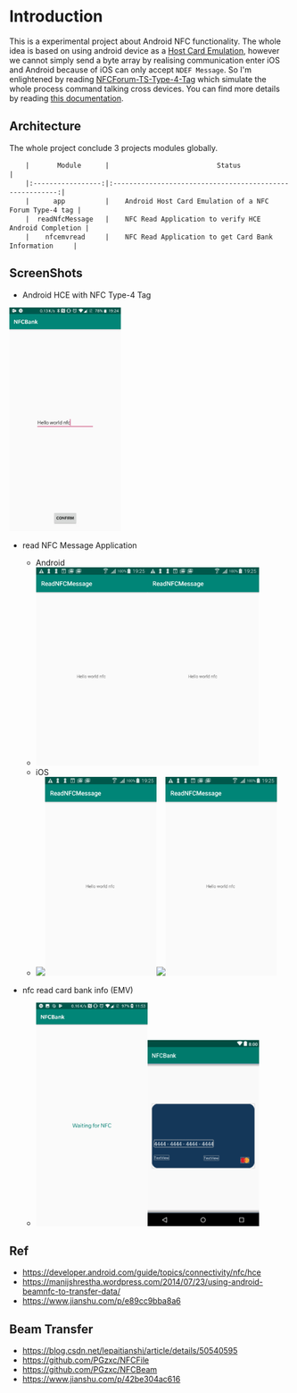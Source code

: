 # Introduction
This is a experimental project about Android NFC functionality. The whole idea is based on using android device as
a [Host Card Emulation](https://developer.android.com/guide/topics/connectivity/nfc/hce), however we cannot simply send
a byte array by realising communication enter iOS and Android because of iOS can only accept `NDEF Message`. So I'm enlightened by reading [NFCForum-TS-Type-4-Tag](http://apps4android.org/nfc-specifications/NFCForum-TS-Type-4-Tag_2.0.pdf)
which simulate the whole process command talking cross devices. You can find more details by reading [this documentation](http://apps4android.org/nfc-specifications/NFCForum-TS-Type-4-Tag_2.0.pdf).

## Architecture
The whole project conclude 3 projects modules globally.

        |       Module      |                           Status                         |
        |:-----------------:|:--------------------------------------------------------:|
        |      app          |    Android Host Card Emulation of a NFC Forum Type-4 tag |
        |  readNfcMessage   |    NFC Read Application to verify HCE Android Completion |
        |    nfcemvread     |    NFC Read Application to get Card Bank Information     |



## ScreenShots

 - Android HCE with NFC Type-4 Tag
 <img src="art/4.jpeg" width="200px" />

- read NFC Message Application
    - Android
    - <img src="art/3.png" width="200px" /><img src="art/3.png" width="200px" />
    - iOS
    - <img src="https://github.com/underwindfall/NFCReaderiOS/blob/master/art/image1.png" width="200px" /><img src="art/3.png" width="200px" /><img src="https://github.com/underwindfall/NFCReaderiOS/blob/master/art/image2.png" width="200px" /><img src="art/3.png" width="200px" />

- nfc read card bank info (EMV)
    -  <img src="art/1.png" width="200px" /><img src="art/2.png" width="200px" />


## Ref
- https://developer.android.com/guide/topics/connectivity/nfc/hce
- https://manijshrestha.wordpress.com/2014/07/23/using-android-beamnfc-to-transfer-data/
- https://www.jianshu.com/p/e89cc9bba8a6

## Beam Transfer
- https://blog.csdn.net/lepaitianshi/article/details/50540595
- https://github.com/PGzxc/NFCFile
- https://github.com/PGzxc/NFCBeam
- https://www.jianshu.com/p/42be304ac616